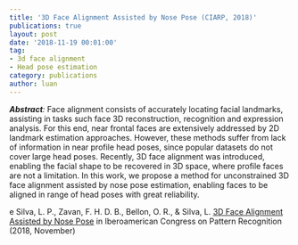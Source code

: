 ```yaml
---
title: '3D Face Alignment Assisted by Nose Pose (CIARP, 2018)'
publications: true
layout: post
date: '2018-11-19 00:01:00'
tag:
- 3d face alignment
- Head pose estimation
category: publications
author: luan
---
```


***Abstract**:*
Face alignment consists of accurately locating facial landmarks,
assisting in tasks such face 3D reconstruction,
recognition and expression analysis.
For this end, near frontal faces are extensively addressed by 2D landmark estimation approaches.
However, these methods suffer from lack of information in near profile head poses,
since popular datasets do not cover large head poses.
Recently, 3D face alignment was introduced, enabling the facial shape to be recovered in 3D space,
where profile faces are not a limitation.
In this work, we propose a method for unconstrained 3D face alignment
assisted by nose pose estimation,
enabling faces to be aligned in range of head poses with great reliability.


e Silva, L. P., Zavan, F. H. D. B., Bellon, O. R., & Silva, L. 
[3D Face Alignment Assisted by Nose Pose](http://atvs.ii.uam.es/ciarp2018/docs/ProcLateBreakingWorks_CIARP2018.pdf#page=41)
in Iberoamerican Congress on Pattern Recognition (2018, November)
